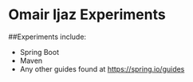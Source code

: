 # Omair Ijaz Experiments

##Experiments include:

- Spring Boot
- Maven
- Any other guides found at https://spring.io/guides